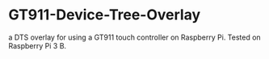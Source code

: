 # GT911-Device-Tree-Overlay
a DTS overlay for using a GT911 touch controller on Raspberry Pi. Tested on Raspberry Pi 3 B.
